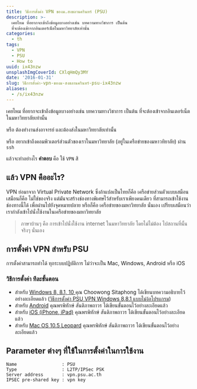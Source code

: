 ```yaml
---
title: วิธีการตั้งค่า VPN ของม.สงขลานครินทร์ (PSU)
description: >-
  เคยไหม ที่อยากจะเข้าถึงข้อมูลบางอย่างเช่น บทความทางวิชาการ เป็นต้น
  ที่จะต้องเข้าจากอินเตอร์เน็ตในมหาวิทยาลัยเท่านั้น
categories:
  - th
tags:
  - VPN
  - PSU
  - How to
uuid: ix43nzw
unsplashImgCoverId: CXlqHmQy3MY
date: '2016-01-31'
slug: วิธีการตั้งค่า-vpn-ของม-สงขลานครินทร์-psu-ix43nzw
aliases:
  - /s/ix43nzw
---
```


เคยไหม ที่อยากจะเข้าถึงข้อมูลบางอย่างเช่น บทความทางวิชาการ เป็นต้น ที่จะต้องเข้าจากอินเตอร์เน็ตในมหาวิทยาลัยเท่านั้น

หรือ ต้องทำงานส่งอาจารย์ และต้องส่งในมหาวิทยาลัยเท่านั้น

หรือ อยากเข้าถึงคอมพิวเตอร์ส่วนตัวของเราในมหาวิทยาลัย (อยู่ในเครือข่ายของมหาวทิยาลัย) ผ่าน `ssh`

แล้วจะทำอย่างไร **คำตอบ** คือ ใช้ `VPN` สิ

## แล้ว VPN คืออะไร?
VPN ย่อมาจาก Virtual Private Network ซึ่งถ้าแปลเป็นไทยก็คือ เครือข่ายส่วนตัวแบบเสมือน เสมือนก็คือ ไม่ใช่ของจริง แต่มันจะสร้างช่องทางพิเศษไว้สำหรับเราเพียงคนเดียว ที่สามารถเข้าใช้งานช่องทางนี้ได้ เพื่อผ่านไปยังจุดหมายปลาย หรือก็คือ เครือข่ายของมหาวิทยาลัย นั่นเอง เปรียบเสมือนว่า เรากำลังเข้าไปนั่งใช้งานในเครือข่ายของมหาวิทยาลัย

> ภาษาบ้านๆ คือ การเข้าไปนั่งใช้งาน internet ในมหาวิทยาลัย โดยไม่ไม่ต้อง ไปสถานที่นั้นจริงๆ นั่นเอง

## การตั้งค่า VPN สำหรับ PSU

การตั้งค่าสามารถทำได้ ทุกระบบปฏิบัติการ ไม่ว่าจะเป็น Mac, Windows, Android หรือ iOS

### วิธีการตั้งค่า ทีละขั้นตอน
- สำหรับ [Windows 8, 8.1, 10 ](http://know.9choo.in.th/2013/10/psu-vpn-windows-881.html) คุณ Choowong Sitaphong ได้เขียนบทความอธิบายไว้อย่างละเอียดแล้ว ([วิธีการตั้งค่า PSU VPN Windows 8,8.1 แบบไม่ง้อโปรแกรม](http://know.9choo.in.th/2013/10/psu-vpn-windows-881.html))
- สำหรับ [Android](http://dmhost2.psu.ac.th/~netserv/images/phocadownload/VPN/Manual/L2TP_AndroidV.4.pdf)
คุณพรพิทักษ์ สันติภาพถาวร ได้เขียนขั้นตอนไว้อย่างละเอียดแล้ว
- สำหรับ [iOS (iPhone, iPad)](http://netserv.pn.psu.ac.th/upload/files/doc_wifi/VPN_11_Client-Installation_IOS.pdf) คุณพรพิทักษ์ สันติภาพถาวร ได้เขียนขั้นตอนไว้อย่างละเอียดแล้ว
- สำหรับ [Mac OS 10.5 Leopard](http://netserv.pn.psu.ac.th/upload/files/doc_lan/VPN_10_Client-Installation_MAC10.5.pdf) คุณพรพิทักษ์ สันติภาพถาวร ได้เขียนขั้นตอนไว้อย่างละเอียดแล้ว

## Parameter ต่างๆ ที่ใช้ในการตั้งค่าในการใช้งาน

```
Name                 : PSU
Type                 : L2TP/IPSec PSK
Server address       : vpn.psu.ac.th
IPSEC pre-shared key : vpn key
```

